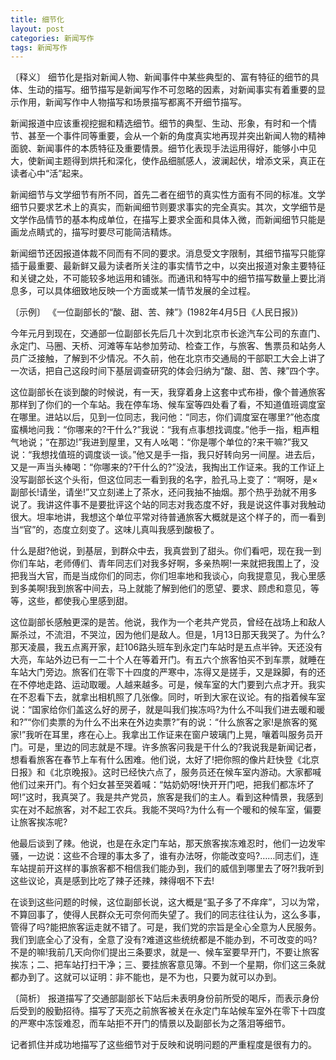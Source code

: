 ```yaml
---
title: 细节化
layout: post
categories: 新闻写作
tags: 新闻写作
---
```


〔释义〕 细节化是指对新闻人物、新闻事件中某些典型的、富有特征的细节的具体、生动的描写。细节描写是新闻写作不可忽略的因素，对新闻事实有着重要的显示作用，新闻写作中人物描写和场景描写都离不开细节描写。

新闻报道中应该重视挖掘和精选细节。细节的典型、生动、形象，有时和一个情节、甚至一个事件同等重要，会从一个新的角度真实地再现并突出新闻人物的精神面貌、新闻事件的本质特征及重要情景。细节化表现手法运用得好，能够小中见大，使新闻主题得到烘托和深化，使作品细腻感人，波澜起伏，增添文采，真正在读者心中“活”起来。

新闻细节与文学细节有所不同，首先二者在细节的真实性方面有不同的标准。文学细节只要求艺术上的真实，而新闻细节则要求事实的完全真实。其次，文学细节是文学作品情节的基本构成单位，在描写上要求全面和具体入微，而新闻细节只能是画龙点睛式的，描写时要尽可能简洁精炼。

新闻细节还因报道体裁不同而有不同的要求。消息受文字限制，其细节描写只能穿插于最重要、最新鲜又最为读者所关注的事实情节之中，以突出报道对象主要特征和关键之处，不可能较多地运用和铺张。而通讯和特写中的细节描写数量上要比消息多，可以具体细致地反映一个方面或某一情节发展的全过程。

〔示例〕 《一位副部长的“酸、甜、苦、辣”》(1982年4月5日《人民日报》)

今年元月到现在，交通部一位副部长先后几十次到北京市长途汽车公司的东直门、永定门、马圈、天桥、河滩等车站参加劳动、检查工作，与旅客、售票员和站务人员广泛接触，了解到不少情况。不久前，他在北京市交通局的干部职工大会上讲了一次话，把自己这段时间下基层调查研究的体会归纳为“酸、甜、苦、辣”四个字。

这位副部长在谈到酸的时候说，有一天，我穿着身上这套中式布褂，像个普通旅客那样到了你们的一个车站。我在停车场、候车室等四处看了看，不知道值班调度室在哪里。进站以后，见到一位同志，我问他：“同志，你们调度室在哪里?”他态度蛮横地问我：“你哪来的?干什么?”我说：“我有点事想找调度。”他手一指，粗声粗气地说；“在那边!”我进到屋里，又有人吆喝：“你是哪个单位的?来干嘛?”我又说：“我想找值班的调度谈一谈。”他又是手一指，我只好转向另一间屋。进去后，又是一声当头棒喝：“你哪来的?干什么的?”没法，我掏出工作证来。我的工作证上没写副部长这个头衔，但这位同志一看到我的名字，脸孔马上变了：“啊呀，是×副部长!请坐，请坐!”又立刻递上了茶水，还问我抽不抽烟。那个热乎劲就不用多说了。我讲这件事不是要批评这个站的同志对我态度不好，我是说这件事对我触动很大。坦率地讲，我想这个单位平常对待普通旅客大概就是这个样子的，而一看到当“官”的，态度立刻变了。这味儿真叫我感到酸极了。

什么是甜?他说，到基层，到群众中去，我真尝到了甜头。你们看吧，现在我一到你们车站，老师傅们、青年同志们对我多好啊，多亲热啊!一来就把我围上了，没把我当大官，而是当成你们的同志，你们坦率地和我谈心，向我提意见，我心里感到多美啊!我到旅客中间去，马上就能了解到他们的愿望、要求、顾虑和意见，等等，这些，都使我心里感到甜。

这位副部长感触更深的是苦。他说，我作为一个老共产党员，曾经在战场上和敌人厮杀过，不流泪，不哭泣，因为他们是敌人。但是，1月13日那天我哭了。为什么?那天凌晨，我五点离开家，赶106路头班车到永定门车站时是五点半钟。天还没有大亮，车站外边已有一二十个人在等着开门。有五六个旅客怕买不到车票，就睡在车站大门旁边。旅客们在零下十四度的严寒中，冻得又是搓手，又是跺脚，有的还在不停地走路、运动取暖。人越来越多。可是，候车室的大门要到六点才开。我实在不忍看下去，就拿出相机照了几张像。同时，听到大家在议论。有的指着候车室说：“国家给你们盖这么好的房子，就是叫我们挨冻吗?为什么不叫我们进去暖和暖和?”“你们卖票的为什么不出来在外边卖票?”有的说：“什么旅客之家!是旅客的冤家!”我听在耳里，疼在心上。我拿出工作证来在窗户玻璃门上晃，嚷着叫服务员开门。可是，里边的同志就是不理。许多旅客问我是干什么的?我说我是新闻记者，想看看旅客在春节上车有什么困难。他们说，太好了!把你照的像片赶快登《北京日报》和《北京晚报》。这时已经快六点了，服务员还在候车室内游动。大家都喊他们过来开门。有个妇女甚至哭着喊：“姑奶奶呀!快开开门吧，把我们都冻坏了呵!”这时，我真哭了。我是共产党员，旅客是我们的主人。看到这种情景，我感到实在对不起旅客，对不起工农兵。我能不哭吗?为什么有一个暖和的候车室，偏要让旅客挨冻呢?

他最后谈到了辣。他说，也是在永定门车站，那天旅客挨冻难忍时，他们一边发牢骚，一边说：这些不合理的事太多了，谁有办法呀，你能改变吗?……同志们，连车站提前开这样的事旅客都不相信我们能办到，我们的威信到哪里去了呀?!我听到这些议论，真是感到比吃了辣子还辣，辣得咽不下去!

在谈到这些问题的时候，这位副部长说，这大概是“虱子多了不痒痒”，习以为常，不算回事了，使得人民群众无可奈何而失望了。我们的同志往往认为，这么多事，管得了吗?能把旅客运走就不错了。可是，我们党的宗旨是全心全意为人民服务。我们到底全心了没有，全意了没有?难道这些统统都是不能办到，不可改变的吗?不是的嘛!我前几天向你们提出三条要求，就是一、候车室要早开门，不要让旅客挨冻；二、把车站打扫干净；三、要挂旅客意见簿。不到一个星期，你们这三条就都办到了。这就可以证明：非不能也，是不为也，只要为就可以办到。

〔简析〕 报道描写了交通部副部长下站后未表明身份前所受的喝斥，而表示身份后受到的殷勤招待。描写了天亮之前旅客被关在永定门车站候车室外在零下十四度的严寒中冻馁难忍，而车站拒不开门的情景以及副部长为之落泪等细节。

记者抓住并成功地描写了这些细节对于反映和说明问题的严重程度是很有力的。 
